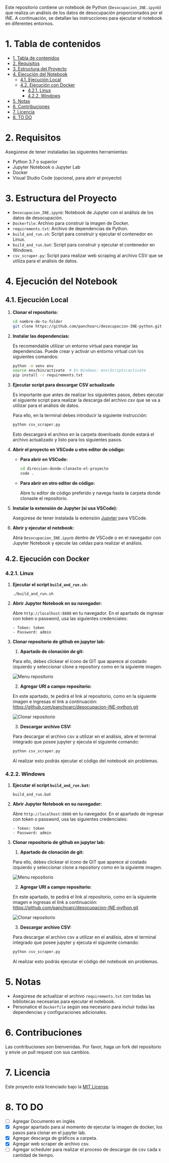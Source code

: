 Este repositorio contiene un notebook de Python (`Desocupacion_INE.ipynb`) que realiza un análisis de los datos de desocupación proporcionados por el INE. A continuación, se detallan las instrucciones para ejecutar el notebook en diferentes entornos.


# 1. Tabla de contenidos 
- [1. Tabla de contenidos](#1-tabla-de-contenidos)
- [2. Requisitos](#2-requisitos)
- [3. Estructura del Proyecto](#3-estructura-del-proyecto)
- [4. Ejecución del Notebook](#4-ejecución-del-notebook)
  - [4.1. Ejecución Local](#41-ejecución-local)
  - [4.2. Ejecución con Docker](#42-ejecución-con-docker)
    - [4.2.1. Linux](#421-linux)
    - [4.2.2. Windows](#422-windows)
- [5. Notas](#5-notas)
- [6. Contribuciones](#6-contribuciones)
- [7. Licencia](#7-licencia)
- [8. TO DO](#8-to-do)

# 2. Requisitos

Asegúrese de tener instaladas las siguientes herramientas:

- Python 3.7 o superior
- Jupyter Notebook o Jupyter Lab
- Docker
- Visual Studio Code (opcional, para abrir el proyecto)

# 3. Estructura del Proyecto

- `Desocupacion_INE.ipynb`: Notebook de Jupyter con el análisis de los datos de desocupación.
- `Dockerfile`: Archivo para construir la imagen de Docker.
- `requirements.txt`: Archivo de dependencias de Python.
- `build_and_run.sh`: Script para construir y ejecutar el contenedor en Linux.
- `build_and_run.bat`: Script para construir y ejecutar el contenedor en Windows.
- `csv_scraper.py`: Script para realizar web scraping al archivo CSV que se utiliza para el análisis de datos.

# 4. Ejecución del Notebook

## 4.1. Ejecución Local

1. **Clonar el repositorio:**

    ```bash
    cd nombre-de-tu-folder
    git clone https://github.com/panchoarc/desocupacion-INE-python.git
    ```

2. **Instalar las dependencias:**

    Es recomendable utilizar un entorno virtual para manejar las dependencias. Puede crear y activar un entorno virtual con los siguientes comandos:

    ```bash
    python -m venv env
    source env/bin/activate  # En Windows: env\Scripts\activate
    pip install -r requirements.txt
    ```

3. **Ejecutar script para descargar CSV actualizado**

    Es importante que antes de realizar los siguientes pasos, debes ejecutar el siguiente script para realizar la descarga del archivo
    csv que se va a utilizar para el análisis de datos.

    Para ello, en la terminal debes introducir la siguiente instrucción:

    ```bash
    python csv_scraper.py
    ```

    Esto descargará el archivo en la carpeta downloads donde estará el archivo actualizado y listo para los siguientes pasos.

4. **Abrir el proyecto en VSCode u otro editor de código:**

    - **Para abrir en VSCode:**

        ```bash
        cd direccion-donde-clonaste-el-proyecto
        code .
        ```

    - **Para abrir en otro editor de código:**

        Abre tu editor de código preferido y navega hasta la carpeta donde clonaste el repositorio.

5. **Instalar la extensión de Jupyter (si usa VSCode):**

    Asegúrese de tener instalada la extensión [Jupyter](https://marketplace.visualstudio.com/items?itemName=ms-toolsai.jupyter) para VSCode.

6. **Abrir y ejecutar el notebook:**

    Abra `Desocupacion_INE.ipynb` dentro de VSCode o en el navegador con Jupyter Notebook y ejecute las celdas para realizar el análisis.

## 4.2. Ejecución con Docker

### 4.2.1. Linux

1. **Ejecutar el script `build_and_run.sh`:**

    ```bash
    ./build_and_run.sh
    ```

2. **Abrir Jupyter Notebook en su navegador:**
    
    Abre `http://localhost:8888` en tu navegador. En el apartado de ingresar con token o password, usa las siguientes credenciales:

    ```plaintext
    - Token: token
    - Password: admin
    ```
3. **Clonar repositorio de github en jupyter lab:**
   1. **Apartado de clonación de git:**

    Para ello, debes clickear el ícono de GIT que aparece al costado izquierdo y seleccionar clone a repository como en la siguiente imagen.
   
   ![Menu repositorio](/images/Clonar%20repositorio.png)

   2. **Agregar URI a campo repositorio:**

   En este apartado, te pedirá el link al repositorio, como en la siguiente imagen e ingresas el link a continuación: https://github.com/panchoarc/desocupacion-INE-python.git
   
   ![Clonar repositorio](/images/Clonar%20repositorio%202.png)

   3. **Descargar archivo CSV:**

    Para descargar el archivo csv a utilizar en el análisis, abre el terminal integrado que posee jupyter y ejecuta el siguiente comando:
      ```bash
      python csv_scraper.py
      ```
      Al realizar esto podrás ejecutar el código del notebook sin problemas.


### 4.2.2. Windows

1. **Ejecutar el script `build_and_run.bat`:**

    ```bat
    build_and_run.bat
    ```

2. **Abrir Jupyter Notebook en su navegador:**
    
    Abre `http://localhost:8888` en tu navegador. En el apartado de ingresar con token o password, usa las siguientes credenciales:

    ```plaintext
    - Token: token
    - Password: admin
    ```
3. **Clonar repositorio de github en jupyter lab:**
   1. **Apartado de clonación de git:**

    Para ello, debes clickear el ícono de GIT que aparece al costado izquierdo y seleccionar clone a repository como en la siguiente imagen.
   
   ![Menu repositorio](/images/Clonar%20repositorio.png)

   2. **Agregar URI a campo repositorio:**

   En este apartado, te pedirá el link al repositorio, como en la siguiente imagen e ingresas el link a continuación: https://github.com/panchoarc/desocupacion-INE-python.git
   
   ![Clonar repositorio](/images/Clonar%20repositorio%202.png)

   3. **Descargar archivo CSV:**

    Para descargar el archivo csv a utilizar en el análisis, abre el terminal integrado que posee jupyter y ejecuta el siguiente comando:
      ```bash
      python csv_scraper.py
      ```
      Al realizar esto podrás ejecutar el código del notebook sin problemas.

# 5. Notas

- Asegúrese de actualizar el archivo `requirements.txt` con todas las bibliotecas necesarias para ejecutar el notebook.
- Personalice el `Dockerfile` según sea necesario para incluir todas las dependencias y configuraciones adicionales.

# 6. Contribuciones

Las contribuciones son bienvenidas. Por favor, haga un fork del repositorio y envíe un pull request con sus cambios.

# 7. Licencia

Este proyecto está licenciado bajo la [MIT License](LICENSE).

# 8. TO DO
- [ ] Agregar Documento en inglés
- [X] Agregar apartado para al momento de ejecutar la imagen de docker, los pasos para clonar en el jupyter lab.
- [x] Agregar descarga de gráficos a carpeta.
- [x] Agregar web scraper de archivo csv.
- [ ] Agregar scheduler para realizar el proceso de descargar de csv cada x cantidad de tiempo.
